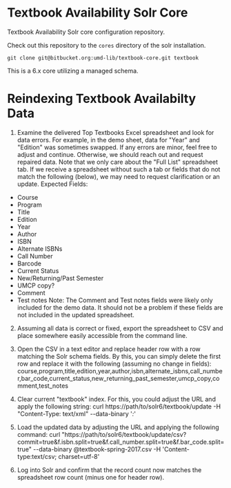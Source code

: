 Textbook Availability Solr Core
=================

Textbook Availability Solr core configuration repository.


Check out this repository to the `cores` directory of the solr installation.

```
git clone git@bitbucket.org:umd-lib/textbook-core.git textbook
```

This is a 6.x core utilizing a managed schema.

Reindexing Textbook Availabilty Data
=======================
1. Examine the delivered Top Textbooks Excel spreadsheet and look for data errors. For example, in the demo sheet, data for "Year" and "Edition" was sometimes swapped. If any errors are minor, feel free to adjust and continue. Otherwise, we should reach out and request repaired data. Note that we only care about the "Full List" spreadsheet tab. If we receive a spreadsheet without such a tab or fields that do not match the following (below), we may need to request clarification or an update.
Expected Fields:
- Course
- Program
- Title
- Edition
- Year
- Author
- ISBN
- Alternate ISBNs
- Call Number
- Barcode
- Current Status
- New/Returning/Past Semester
- UMCP copy?
- Comment
- Test notes
Note: The Comment and Test notes fields were likely only included for the demo data. It should not be a problem if these fields are not included in the updated spreadsheet.

2. Assuming all data is correct or fixed, export the spreadsheet to CSV and place somewhere easily accessible from the command line.

3. Open the CSV in a text editor and replace header row with a row matching the Solr schema fields. By this, you can simply delete the first row and replace it with the following (assuming no change in fields):
course,program,title,edition,year,author,isbn,alternate_isbns,call_number,bar_code,current_status,new_returning_past_semester,umcp_copy,comment,test_notes

4. Clear current "textbook" index. For this, you could adjust the URL and apply the following string:
curl https://path/to/solr6/textbook/update -H "Content-Type: text/xml" --data-binary '<delete><query>*:*</query></delete>'

5. Load the updated data by adjusting the URL and applying the following command:
curl "https://path/to/solr6/textbook/update/csv?commit=true&f.isbn.split=true&f.call_number.split=true&f.bar_code.split=true" --data-binary @textbook-spring-2017.csv -H 'Content-type:text/csv; charset=utf-8'

6. Log into Solr and confirm that the record count now matches the spreadsheet row count (minus one for header row).
